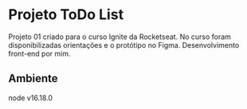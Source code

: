 # Projeto ToDo List

Projeto 01 criado para o curso Ignite da Rocketseat.
No curso foram disponibilizadas orientações e o protótipo no Figma.
Desenvolvimento front-end por mim.

## Ambiente
node v16.18.0


